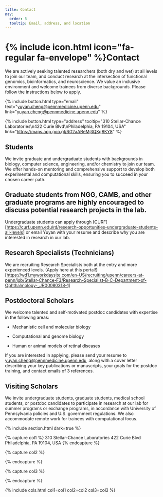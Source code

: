 ```yaml
---
title: Contact
nav:
  order: 5
  tooltip: Email, address, and location
---
```


# {% include icon.html icon="fa-regular fa-envelope" %}Contact

We are actively seeking talented researchers (both dry and wet) at all levels to join our team, and conduct research at the intersection of functional genomics, bioinformatics, and neuroscience. We value an inclusive environment and welcome trainees from diverse backgrounds. Please follow the instructions below to apply.  

{%
  include button.html
  type="email"
  text="yuyan.cheng@pennmedicine.upenn.edu"
  link="yuyan.cheng@pennmedicine.upenn.edu"
%}

{%
  include button.html
  type="address"
  tooltip="310 Stellar-Chance Laboratories\n422 Curie Blvd\nPhiladelphia, PA 19104, USA"
  link="https://maps.app.goo.gl/RG2aABeMj3QXg8KY8"
%}

## Students 

We invite graduate and undergraduate students with backgrounds in biology, computer science, engineering, and/or chemistry to join our team. We offer hands-on mentoring and comprehensive support to develop both experimental and computational skills, ensuring you to succeed in your chosen career path. 

## Graduate students from NGG, CAMB, and other graduate programs are highly encouraged to discuss potential research projects in the lab.

Undergraduate students can apply through (CURF)[https://curf.upenn.edu/rd/research-opportunities-undergraduate-students-all-levels] or email Yuyan with your resume and describe why you are interested in research in our lab.  

## Research Specialists (Technicians) 

We are recruiting Research Specialists both at the entry and more experienced levels. (Apply here at this portal!)[https://wd1.myworkdaysite.com/en-US/recruiting/upenn/careers-at-penn/job/Stellar-Chance-F3/Research-Specialist-B-C–Department-of-Ophthalmology-_JR00080318-1]

## Postdoctoral Scholars

We welcome talented and self-motivated postdoc candidates with expertise in the following areas: 

* Mechanistic cell and molecular biology  

* Computational and genome biology 

* Human or animal models of retinal diseases 

If you are interested in applying, please send your resume to yuyan.cheng@pennmedicine.upenn.edu, along with a cover letter describing your key publications or manuscripts, your goals for the postdoc training, and contact emails of 3 references.  

## Visiting Scholars 

We invite undergraduate students, graduate students, medical school students, or postdoc candidates to participate in research at our lab for summer programs or exchange programs, in accordance with University of Pennsylvania policies and U.S. government regulations. We also accommodate remote work for trainees with computational focus. 

{% include section.html dark=true %}

{% capture col1 %}
310 Stellar-Chance Laboratories
422 Curie Blvd
Philadelphia, PA 19104, USA
{% endcapture %}

{% capture col2 %}
<!-- Lorem ipsum dolor sit amet  
consectetur adipiscing elit  
sed do eiusmod tempor -->
{% endcapture %}

{% capture col3 %}
<!-- Lorem ipsum dolor sit amet  
consectetur adipiscing elit  
sed do eiusmod tempor -->
{% endcapture %}

{% include cols.html col1=col1 col2=col2 col3=col3 %}
